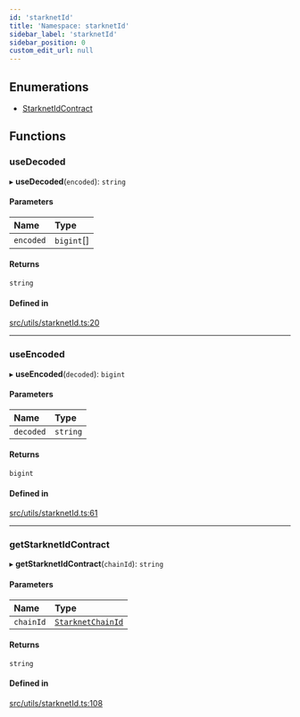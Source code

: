 ```yaml
---
id: 'starknetId'
title: 'Namespace: starknetId'
sidebar_label: 'starknetId'
sidebar_position: 0
custom_edit_url: null
---
```


## Enumerations

- [StarknetIdContract](../enums/starknetId.StarknetIdContract.md)

## Functions

### useDecoded

▸ **useDecoded**(`encoded`): `string`

#### Parameters

| Name      | Type       |
| :-------- | :--------- |
| `encoded` | `bigint`[] |

#### Returns

`string`

#### Defined in

[src/utils/starknetId.ts:20](https://github.com/starknet-io/starknet.js/blob/v5.29.0/src/utils/starknetId.ts#L20)

---

### useEncoded

▸ **useEncoded**(`decoded`): `bigint`

#### Parameters

| Name      | Type     |
| :-------- | :------- |
| `decoded` | `string` |

#### Returns

`bigint`

#### Defined in

[src/utils/starknetId.ts:61](https://github.com/starknet-io/starknet.js/blob/v5.29.0/src/utils/starknetId.ts#L61)

---

### getStarknetIdContract

▸ **getStarknetIdContract**(`chainId`): `string`

#### Parameters

| Name      | Type                                                       |
| :-------- | :--------------------------------------------------------- |
| `chainId` | [`StarknetChainId`](../enums/constants.StarknetChainId.md) |

#### Returns

`string`

#### Defined in

[src/utils/starknetId.ts:108](https://github.com/starknet-io/starknet.js/blob/v5.29.0/src/utils/starknetId.ts#L108)
